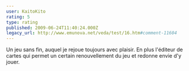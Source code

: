 ```yaml
---
user: KaitoKito
rating: 5
type: rating
published: 2009-06-24T11:40:24.000Z
legacy_url: http://www.emunova.net/veda/test/16.htm#comment-11604
---
```

Un jeu sans fin, auquel je rejoue toujours avec plaisir. En plus l'éditeur de cartes qui permet un certain renouvellement du jeu et redonne envie d'y jouer.